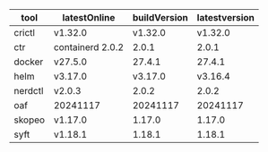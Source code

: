 | tool | latestOnline | buildVersion | latestversion |
|------|--------------|--------------|---------------|
| crictl | v1.32.0 | v1.32.0 | v1.32.0 |
| ctr | containerd 2.0.2 | 2.0.1 | 2.0.1 |
| docker | v27.5.0 | 27.4.1 | 27.4.1 |
| helm | v3.17.0 | v3.17.0 | v3.16.4 |
| nerdctl | v2.0.3 | 2.0.2 | 2.0.2 |
| oaf | 20241117 | 20241117 | 20241117 |
| skopeo | v1.17.0 | 1.17.0 | 1.17.0 |
| syft | v1.18.1 | 1.18.1 | 1.18.1 |

